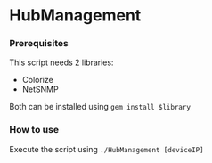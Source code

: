 # HubManagement

### Prerequisites

This script needs 2 libraries:
  - Colorize
  - NetSNMP

Both can be installed using ```gem install $library```

### How to use

Execute the script using ```./HubManagement [deviceIP]```

